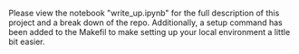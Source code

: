 Please view the notebook "write_up.ipynb" for the full description of this project and a break down of the repo.
Additionally, a setup command has been added to the Makefil to make setting up your local environment a little bit easier.
